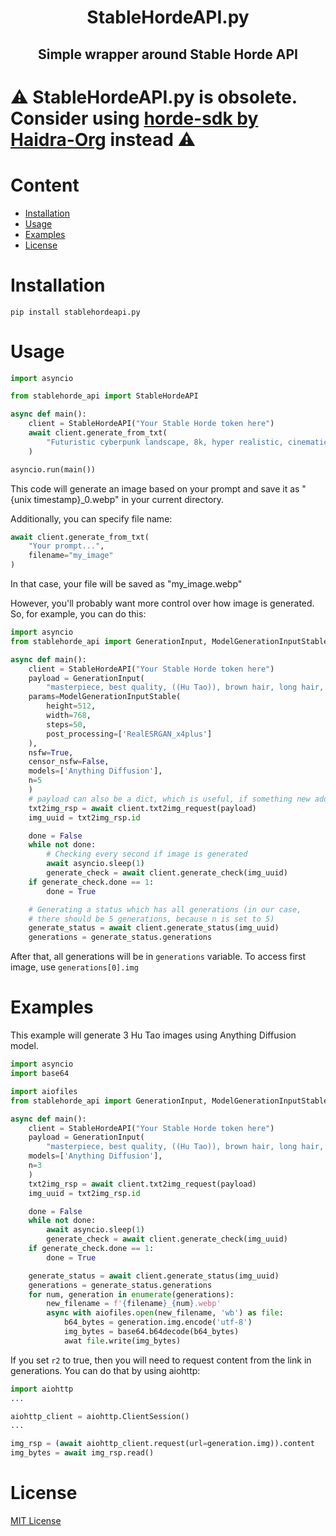 <h1 align="center">
StableHordeAPI.py
</h1>
<h2 align="center">Simple wrapper around Stable Horde API</h2>

# :warning: StableHordeAPI.py is obsolete. Consider using [horde-sdk by Haidra-Org](https://github.com/Haidra-Org/horde-sdk) instead :warning:

# Content
- [Installation](#installation)
- [Usage](#usage)
- [Examples](#examples)
- [License](#license)

# Installation
```
pip install stablehordeapi.py
```

# Usage
```python
import asyncio

from stablehorde_api import StableHordeAPI

async def main():
    client = StableHordeAPI("Your Stable Horde token here")
    await client.generate_from_txt(
        "Futuristic cyberpunk landscape, 8k, hyper realistic, cinematic"
    )

asyncio.run(main())
```
This code will generate an image based on your prompt and save it as "{unix timestamp}\_0.webp" in your current directory.

Additionally, you can specify file name:
```python
await client.generate_from_txt(
    "Your prompt...",
    filename="my_image"
)
```
In that case, your file will be saved as "my\_image.webp"

However, you'll probably want more control over how image is generated. So, for example, you can do this:
```python
import asyncio
from stablehorde_api import GenerationInput, ModelGenerationInputStable

async def main():
    client = StableHordeAPI("Your Stable Horde token here")
    payload = GenerationInput(
        "masterpiece, best quality, ((Hu Tao)), brown hair, long hair, flower-shaped pupils",
	params=ModelGenerationInputStable(
	    height=512,
	    width=768,
	    steps=50,
	    post_processing=['RealESRGAN_x4plus']
	),
	nsfw=True,
	censor_nsfw=False,
	models=['Anything Diffusion'],
	n=5
    )
    # payload can also be a dict, which is useful, if something new added
    txt2img_rsp = await client.txt2img_request(payload)
    img_uuid = txt2img_rsp.id

    done = False
    while not done:
        # Checking every second if image is generated
        await asyncio.sleep(1)
        generate_check = await client.generate_check(img_uuid)
	if generate_check.done == 1:
	    done = True

    # Generating a status which has all generations (in our case,
    # there should be 5 generations, because n is set to 5)
    generate_status = await client.generate_status(img_uuid)
    generations = generate_status.generations
```
After that, all generations will be in `generations` variable. To access first image, use `generations[0].img`

# Examples
This example will generate 3 Hu Tao images using Anything Diffusion model.
```python
import asyncio
import base64

import aiofiles
from stablehorde_api import GenerationInput, ModelGenerationInputStable

async def main():
    client = StableHordeAPI("Your Stable Horde token here")
    payload = GenerationInput(
        "masterpiece, best quality, ((Hu Tao)), brown hair, long hair, flower-shaped pupils",
	models=['Anything Diffusion'],
	n=3
    )
    txt2img_rsp = await client.txt2img_request(payload)
    img_uuid = txt2img_rsp.id

    done = False
    while not done:
        await asyncio.sleep(1)
        generate_check = await client.generate_check(img_uuid)
	if generate_check.done == 1:
	    done = True

    generate_status = await client.generate_status(img_uuid)
    generations = generate_status.generations
    for num, generation in enumerate(generations):
        new_filename = f'{filename}_{num}.webp'
        async with aiofiles.open(new_filename, 'wb') as file:
            b64_bytes = generation.img.encode('utf-8')
            img_bytes = base64.b64decode(b64_bytes)
            awat file.write(img_bytes)
```
If you set `r2` to true, then you will need to request content from the link in generations. You can do that by using aiohttp:
```python
import aiohttp
...

aiohttp_client = aiohttp.ClientSession()
...

img_rsp = (await aiohttp_client.request(url=generation.img)).content
img_bytes = await img_rsp.read()
```

# License
[MIT License](./LICENSE)

